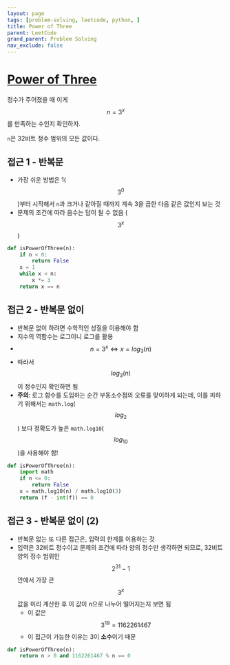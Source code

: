 ```yaml
---
layout: page
tags: [problem-solving, leetcode, python, ]
title: Power of Three
parent: LeetCode
grand_parent: Problem Solving
nav_exclude: false
---
```


# [Power of Three](https://leetcode.com/problems/power-of-three/)

 정수가 주어졌을 때 이게 $$ n = 3^x $$를 만족하는 수인지 확인하자.

 `n`은 32비트 정수 범위의 모든 값이다.

## 접근 1 - 반복문
 - 가장 쉬운 방법은 1($$3^0$$)부터 시작해서 `n`과 크거나 같아질 때까지
   계속 3을 곱한 다음 같은 값인지 보는 것
 - 문제의 조건에 따라 음수는 답이 될 수 없음 ($$3^x$$)

```python
def isPowerOfThree(n):
    if n < 0:
        return False
    x = 1
    while x < n:
        x *= 3
    return x == n
```


## 접근 2 - 반복문 없이
 - 반복문 없이 하려면 수학적인 성질을 이용해야 함
 - 지수의 역함수는 로그이니 로그를 활용
 - $$ n = 3^x \iff x = log_{3}(n) $$
 - 따라서 $$ log_{3}(n) $$이 정수인지 확인하면 됨
 - **주의**: 로그 함수를 도입하는 순간 부동소수점의 오류를 맞이하게
   되는데, 이를 피하기 위해서는 `math.log`($$log_{2}$$) 보다 정확도가
   높은 `math.log10`($$log_{10}$$)을 사용해야 함!

```python
def isPowerOfThree(n):
    import math
    if n <= 0:
        return False
    x = math.log10(n) / math.log10(3)
    return (f - int(f)) == 0
```


## 접근 3 - 반복문 없이 (2)
 - 반복문 없는 또 다른 접근은, 입력의 한계를 이용하는 것
 - 입력은 32비트 정수이고 문제의 조건에 따라 양의 정수만 생각하면
   되므로, 32비트 양의 정수 범위인 $$2^{31} - 1$$ 안에서 가장 큰
   $$3^x$$ 값을 미리 계산한 후 이 값이 n으로 나누어 떨어지는지 보면 됨
   - 이 값은 $$3^{19} = 1162261467$$
   - 이 접근이 가능한 이유는 3이 **소수**이기 때문

```python
def isPowerOfThree(n):
    return n > 0 and 1162261467 % n == 0
```

